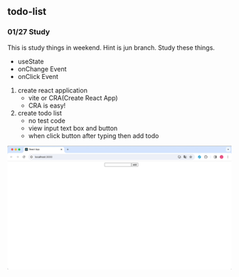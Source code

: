 
## todo-list

### 01/27 Study

This is study things in weekend. Hint is jun branch. Study these things.

- useState
- onChange Event
- onClick Event

1. create react application
    - vite or CRA(Create React App)
    - CRA is easy!
2. create todo list
    - no test code
    - view input text box and button
    - when click button after typing then add todo

<img src="./example.gif" alt="example" />
